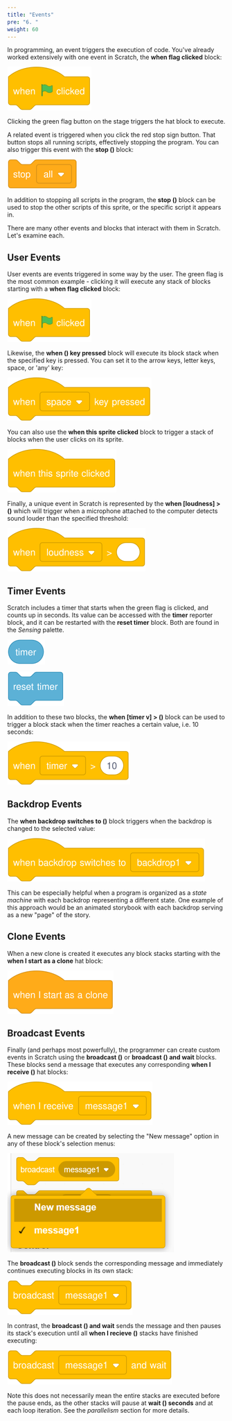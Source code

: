 ```yaml
---
title: "Events"
pre: "6. "
weight: 60
---
```


In programming, an event triggers the execution of code. You've already worked extensively with one event in Scratch, the **when flag clicked** block:

![when flag clicked](images/when-flag-clicked.svg)

Clicking the green flag button on the stage triggers the hat block to execute. 

A related event is triggered when you click the red stop sign button. That button stops all running scripts, effectively stopping the program. You can also trigger this event with the **stop ()** block:

![stop ()](images/stop.svg)

In addition to stopping all scripts in the program, the **stop ()** block can be used to stop the other scripts of this sprite, or the specific script it appears in.  

There are many other events and blocks that interact with them in Scratch. Let's examine each.

## User Events

User events are events triggered in some way by the user. The green flag is the most common example - clicking it will execute any stack of blocks starting with a **when flag clicked** block:

![when flag clicked block](images/when-flag-clicked.svg)

Likewise, the **when () key pressed** block will execute its block stack when the specified key is pressed. You can set it to the arrow keys, letter keys, space, or 'any' key:

![when () key pressed block](images/when-key-pressed.svg)

You can also use the **when this sprite clicked** block to trigger a stack of blocks when the user clicks on its sprite.

![when this sprite clicked](images/when-this-sprite-clicked.svg)

Finally, a unique event in Scratch is represented by the **when [loudness] > ()** which will trigger when a microphone attached to the computer detects sound louder than the specified threshold:

![when [loudness] > () block](images/when-loudness-greater-than.svg)

## Timer Events

Scratch includes a timer that starts when the green flag is clicked, and counts up in seconds. Its value can be accessed with the **timer** reporter block, and it can be restarted with the **reset timer** block. Both are found in the *Sensing* palette.

![timer](images/timer.svg)

![reset-timer](images/reset-timer.svg)

In addition to these two blocks, the **when [timer v] > ()** block can be used to trigger a block stack when the timer reaches a certain value, i.e. 10 seconds:

![When timer > 10](images/when-timer-greater-than.svg)

## Backdrop Events

The **when backdrop switches to ()** block triggers when the backdrop is changed to the selected value:

![when backdrop switches to ()](images/when-backdrop-switches-to.svg)

This can be especially helpful when a program is organized as a _state machine_ with each backdrop representing a different state. One example of this approach would be an animated storybook with each backdrop serving as a new "page" of the story.

## Clone Events

When a new clone is created it executes any block stacks starting with the **when I start as a clone** hat block:

![when I start as a clone](images/when-i-start-as-a-clone.svg)

## Broadcast Events

Finally (and perhaps most powerfully), the programmer can create custom events in Scratch using the **broadcast ()** or **broadcast () and wait** blocks.  These blocks send a message that executes any corresponding **when I receive ()** hat blocks:

![when I receive ()](images/when-i-receive.svg)

A new message can be created by selecting the "New message" option in any of these block's selection menus:

![new message option](images/new-message-option.png)

The **broadcast ()** block sends the corresponding message and immediately continues executing blocks in its own stack:

![broadcast ()](images/broadcast.svg)

In contrast, the **broadcast () and wait** sends the message and then pauses its stack's execution until all **when I recieve ()** stacks have finished executing: 

![broadcast () and wait](images/broadcast-and-wait.svg)

Note this does not necessarily mean the entire stacks are executed before the pause ends, as the other stacks will pause at **wait () seconds** and at each loop iteration. See the *parallelism* section for more details.